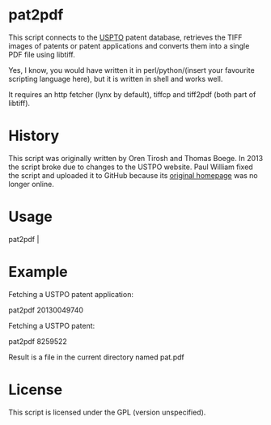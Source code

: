 pat2pdf
=======

This script connects to the [USPTO](http://patft.uspto.gov/) patent database, retrieves the TIFF images of patents or patent applications and converts them into a single PDF file using libtiff.

Yes, I know, you would have written it in perl/python/(insert your favourite scripting language here), but it is written in shell and works well.

It requires an http fetcher (lynx by default), tiffcp and tiff2pdf (both part of libtiff).

History
======

This script was originally written by Oren Tirosh and Thomas Boege. In 2013 the script broke due to changes to the USTPO website. Paul William fixed the script and uploaded it to GitHub because its [original homepage](http://www.tothink.com/pat2pdf) was no longer online.

Usage
====

pat2pdf <number>|<application number>

Example
===

Fetching a USTPO patent application:

pat2pdf 20130049740

Fetching a USTPO patent:

pat2pdf 8259522

Result is a file in the current directory named pat<patnum>.pdf

License
======

This script is licensed under the GPL (version unspecified).
